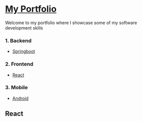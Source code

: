 # [My Portfolio][portfolio-domain]

[portfolio-domain]: https://angelzhang.tech

Welcome to my portfolio where I showcase some of my software development skills

### 1. Backend
* [Springboot](https://github.com/AngelZhang159/armonia-skills-backend)
### 2. Frontend
* [React](#react)
### 3. Mobile
* [Android](https://github.com/AngelZhang159/armonia-skills)


## React
